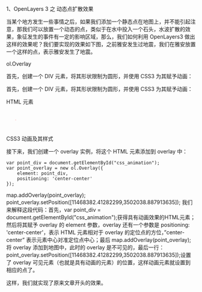 1、OpenLayers 3 之 动态点扩散效果

   当某个地方发生一些事情之后，如果我们添加一个静态点在地图上，并不能引起注意，那我们可以放置一个动态的点，类似于在水中投入一个石头，水波扩散的效果，象征发生的事件有一定的影响区域，那么，我们如何利用 OpenLayers3 做出这样的效果呢？我们要实现的效果如下图，之前雅安发生过地震，我们在雅安放置一个这样的点，表示雅安发生了地震。
   
   ol.Overlay
   
   首先，创建一个 DIV 元素，将其形状限制为圆形，并使用 CSS3 为其赋予动画：
   
   首先，创建一个 DIV 元素，将其形状限制为圆形，并使用 CSS3 为其赋予动画：

HTML 元素

<div id="css_animation"></div>

CSS3 动画及其样式

<style>
    #css_animation{
        height:50px; 
        width:50px;
        border-radius: 25px; 
        background: rgba(255, 0, 0, 0.9);

        transform: scale(0);
        animation: myfirst 3s;      
        animation-iteration-count: infinite;
    }

    @keyframes myfirst{
        to{
            transform: scale(2);
            background: rgba(0, 0, 0, 0);
        }
    }
  </style>
  
  接下来，我们创建一个 overlay 实例，将这个 HTML 元素添加到 overlay 中：

    var point_div = document.getElementById("css_animation");
    var point_overlay = new ol.Overlay({
        element: point_div,
        positioning: 'center-center'
    });
map.addOverlay(point_overlay);
point_overlay.setPosition([11468382.41282299,3502038.887913635]);
我们来解释这段代码：首先，var point_div = document.getElementById("css_animation");获得具有动画效果的HTML元素；然后将其赋予 overlay 的 element 参数，overlay 还有一个参数是 positioning: 'center-center'，表示 HTML 元素相对于 overlay 的定位点的方位，”center-center” 表示元素中心对准定位点中心；最后 map.addOverlay(point_overlay); 将 overlay 添加到地图中，此时的 overlay 是不可见的，最后一行：point_overlay.setPosition([11468382.41282299,3502038.887913635]);设置了 overlay 可见元素（也就是具有动画的元素）的位置，这样动画元素就设置到相应的点了。

这样，我们就实现了原来文章开头的效果。
